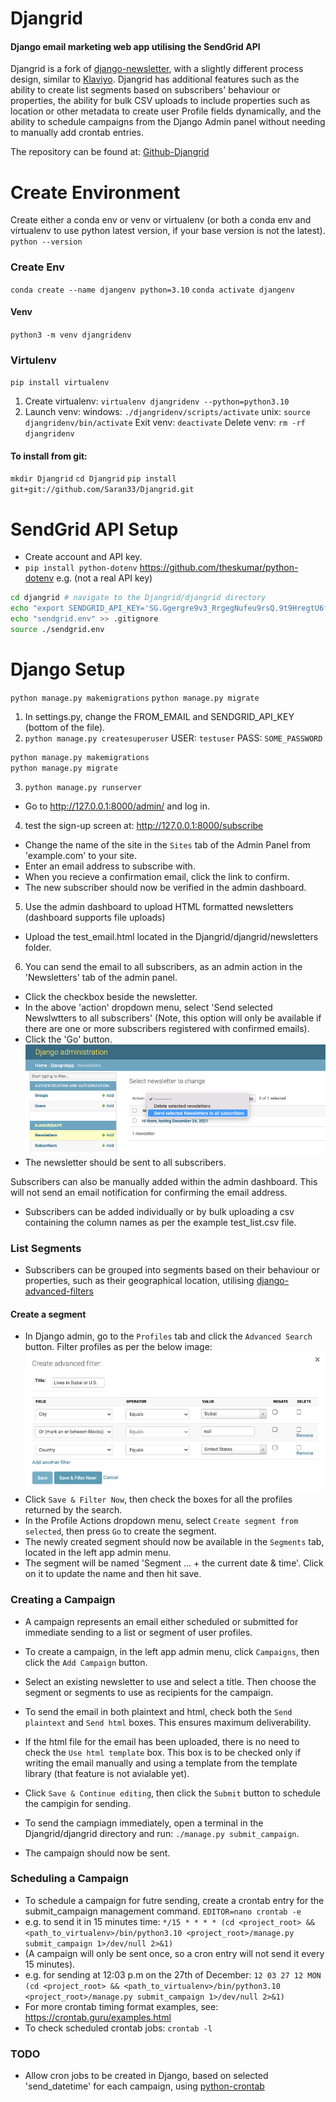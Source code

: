 # Djangrid
#### Django email marketing web app utilising the SendGrid API
Djangrid is a fork of [django-newsletter](https://github.com/jazzband/django-newsletter), with a slightly different process design, similar to [Klaviyo](https://www.klaviyo.com/). Djangrid has additional features such as the ability to create list segments based on subscribers' behaviour or properties, the ability for bulk CSV uploads to include properties such as location or other metadata to create user Profile fields dynamically, and the ability to schedule campaigns from the Django Admin panel without needing to manually add crontab entries.

The repository can be found at:
[Github-Djangrid](https://github.com/Saran33/Djangrid/)

# Create Environment
Create either a conda env or venv or virtualenv (or both a conda env and virtualenv to use python latest version, if your base version is not the latest).
`python --version`
### Create Env
`conda create --name djangenv python=3.10`
`conda activate djangenv`
#### Venv
`python3 -m venv djangridenv`
### Virtulenv
`pip install virtualenv`
1. Create virtualenv:
`virtualenv djangridenv --python=python3.10`
2. Launch venv:
windows:
`./djangridenv/scripts/activate`
unix:
`source djangridenv/bin/activate`
Exit venv:
`deactivate`
Delete venv:
`rm -rf djangridenv`

#### To install from git:
`mkdir Djangrid`
`cd Djangrid`
`pip install git+git://github.com/Saran33/Djangrid.git`

# SendGrid API Setup
- Create account and API key.
- `pip install python-dotenv` https://github.com/theskumar/python-dotenv
e.g. (not a real API key)
```zsh
cd djangrid # navigate to the Djangrid/djangrid directory
echo "export SENDGRID_API_KEY='SG.Ggergre9v3_RrgegNufeu9rsQ.9t9HregtU6fUegsggne9hZ6NcJiQEc'" > sendgrid.env
echo "sendgrid.env" >> .gitignore
source ./sendgrid.env
```

# Django Setup
`python manage.py makemigrations`
`python manage.py migrate`
1. In settings.py, change the FROM_EMAIL and SENDGRID_API_KEY (bottom of the file).
2. `python manage.py createsuperuser`
USER: `testuser`
PASS: `SOME_PASSWORD`
```zsh
python manage.py makemigrations
python manage.py migrate
```
3. `python manage.py runserver`
- Go to http://127.0.0.1:8000/admin/ and log in.
4. test the sign-up screen at: http://127.0.0.1:8000/subscribe
- Change the name of the site in the `Sites` tab of the Admin Panel from 'example.com' to your site.
- Enter an email address to subscribe with.
- When you recieve a confirmation email, click the link to confirm.
- The new subscriber should now be verified in the admin dashboard.
5. Use the admin dashboard to upload HTML formatted newsletters (dashboard supports file uploads)
- Upload the test_email.html located in the Djangrid/djangrid/newsletters folder.
6. You can send the email to all subscribers, as an admin action in the 'Newsletters' tab of the admin panel.
- Click the checkbox beside the newsletter.
- In the above 'action' dropdown menu, select 'Send selected Newslwtters to all subscribers' (Note, this option will only be available if there are one or more subscribers registered with confirmed emails).
- Click the 'Go' button.
![Send Newsletter](images/Send_Newsletter_django_admin_action_djangrid.png)
- The newsletter should be sent to all subscribers.

Subscribers can also be manually added within the admin dashboard. This will not send an email notification for confirming the email address.
- Subscribers can be added individually or by bulk uploading a csv containing the column names as per the example test_list.csv file.

### List Segments
- Subscribers can be grouped into segments based on their behaviour or properties, such as their geographical location, utilising [django-advanced-filters](https://github.com/modlinltd/django-advanced-filters)
#### Create a segment
- In Django admin, go to the `Profiles` tab and click the `Advanced Search` button. Filter profiles as per the below image:
![Advanced Search](images/advanced_search_example.png)
- Click `Save & Filter Now`, then check the boxes for all the profiles returned by the search.
- In the Profile Actions dropdown menu, select `Create segment from selected`, then press `Go` to create the segment.
- The newly created segment should now be available in the `Segments` tab, located in the left app admin menu.
- The segment will be named 'Segment ... + the current date & time'. Click on it to update the name and then hit save.

### Creating a Campaign
- A campaign represents an email either scheduled or submitted for immediate sending to a list or segment of user profiles.
- To create a campaign, in the left app admin menu, click `Campaigns`, then click the `Add Campaign` button.
- Select an existing newsletter to use and select a title. Then choose the segment or segments to use as recipients for the campaign.
- To send the email in both plaintext and html, check both the `Send plaintext` and `Send html` boxes. This ensures maximum deliverability.
- If the html file for the email has been uploaded, there is no need to check the `Use html template` box. This box is to be checked only if writing the email manually and using a template from the template library (that feature is not avialable yet).
- Click `Save & Continue editing`, then click the `Submit` button to schedule the campigin for sending.

- To send the campiagn immediately, open a terminal in the Djangrid/djangrid directory and run: `./manage.py submit_campaign`.
- The campaign should now be sent.

### Scheduling a Campaign
- To schedule a campaign for futre sending, create a crontab entry for the submit_campaign management command.
`EDITOR=nano crontab -e`
- e.g. to send it in 15 minutes time:
`*/15 * * * * (cd <project_root> && <path_to_virtualenv>/bin/python3.10 <project_root>/manage.py submit_campaign 1>/dev/null 2>&1)`
- (A campaign will only be sent once, so a cron entry will not send it every 15 minutes).
- e.g. for sending at 12:03 p.m on the 27th of December:
`12 03 27 12 MON (cd <project_root> && <path_to_virtualenv>/bin/python3.10 <project_root>/manage.py submit_campaign 1>/dev/null 2>&1)`
- For more crontab timing format examples, see: https://crontab.guru/examples.html
- To check scheduled crontab jobs:
`crontab -l`

### TODO
- Allow cron jobs to be created in Django, based on selected 'send_datetime' for each campaign, using [python-crontab](https://pypi.org/project/python-crontab/)